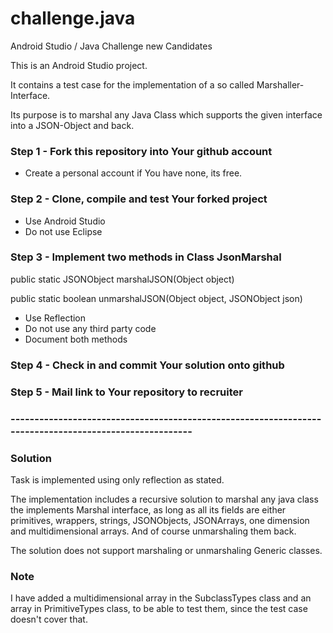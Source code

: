 # challenge.java
Android Studio / Java Challenge new Candidates

This is an Android Studio project. 

It contains a test case for the implementation of a so called Marshaller-Interface.

Its purpose is to marshal any Java Class which supports the given interface into a JSON-Object and back.

### Step 1 - Fork this repository into Your github account

* Create a personal account if You have none, its free.

### Step 2 - Clone, compile and test Your forked project

* Use Android Studio
* Do not use Eclipse

### Step 3 - Implement two methods in Class JsonMarshal

public static JSONObject marshalJSON(Object object)

public static boolean unmarshalJSON(Object object, JSONObject json)

* Use Reflection
* Do not use any third party code
* Document both methods

### Step 4 - Check in and commit Your solution onto github

### Step 5 - Mail link to Your repository to recruiter

### -------------------------------------------------------------------------------------------------------

### Solution

Task is implemented using only reflection as stated.

The implementation includes a recursive solution to marshal any java class the implements Marshal interface, as long as all its fields are either primitives, wrappers, strings, JSONObjects, JSONArrays, one dimension and multidimensional arrays. And of course unmarshaling them back.

The solution does not support marshaling or unmarshaling Generic classes.

### Note
I have added a multidimensional array in the SubclassTypes class and an array in PrimitiveTypes class, to be able to test them, since the test case doesn't cover that.
